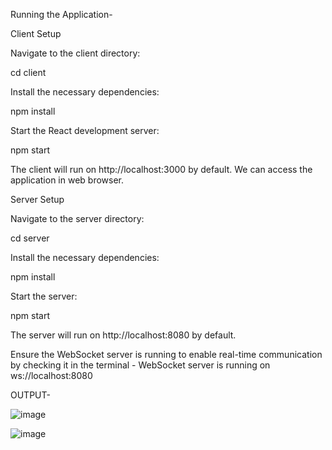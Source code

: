 Running the Application-

Client Setup

Navigate to the client directory:

cd client

Install the necessary dependencies:

npm install

Start the React development server:

npm start

The client will run on http://localhost:3000 by default. 
We can access the application in web browser.

Server Setup

Navigate to the server directory:

cd server

Install the necessary dependencies:

npm install

Start the server:

npm start

The server will run on http://localhost:8080 by default. 

Ensure the WebSocket server is running to enable real-time communication by checking it in the terminal - WebSocket server is running on ws://localhost:8080

OUTPUT-

![image](https://github.com/user-attachments/assets/5d9a175d-1ed7-4077-b629-ccc84ee562ab)


![image](https://github.com/user-attachments/assets/b194668c-68fa-4d47-a26d-643bd789ca03)
